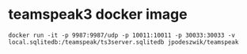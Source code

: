 # teamspeak3 docker image

```docker run -it -p 9987:9987/udp -p 10011:10011 -p 30033:30033 -v local.sqlitedb:/teamspeak/ts3server.sqlitedb jpodeszwik/teamspeak```
